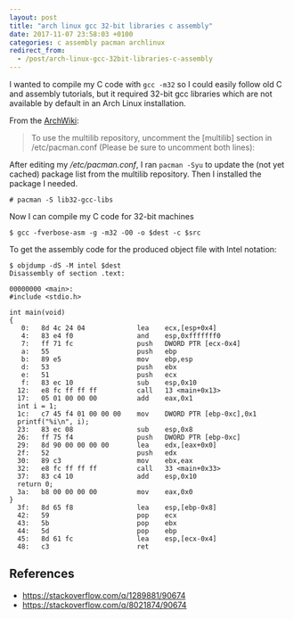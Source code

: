 ```yaml
---
layout: post
title: "arch linux gcc 32-bit libraries c assembly"
date: 2017-11-07 23:58:03 +0100
categories: c assembly pacman archlinux
redirect_from:
  - /post/arch-linux-gcc-32bit-libraries-c-assembly
---
```


I wanted to compile my C code with `gcc -m32` so I could easily follow old C and assembly tutorials, but it required 32-bit gcc libraries which are not available by default in an Arch Linux installation.

From the [ArchWiki](https://wiki.archlinux.org/index.php/Multilib):
> To use the multilib repository, uncomment the [multilib] section in /etc/pacman.conf (Please be sure to uncomment both lines):

After editing my */etc/pacman.conf*, I ran `pacman -Syu` to update the (not yet cached) package list from the multilib repository. Then I installed the package I needed.

    # pacman -S lib32-gcc-libs

Now I can compile my C code for 32-bit machines

    $ gcc -fverbose-asm -g -m32 -O0 -o $dest -c $src

To get the assembly code for the produced object file with Intel notation:

    $ objdump -dS -M intel $dest
    Disassembly of section .text:
    
    00000000 <main>:
    #include <stdio.h>
    
    int main(void)
    {
       0:	8d 4c 24 04          	lea    ecx,[esp+0x4]
       4:	83 e4 f0             	and    esp,0xfffffff0
       7:	ff 71 fc             	push   DWORD PTR [ecx-0x4]
       a:	55                   	push   ebp
       b:	89 e5                	mov    ebp,esp
       d:	53                   	push   ebx
       e:	51                   	push   ecx
       f:	83 ec 10             	sub    esp,0x10
      12:	e8 fc ff ff ff       	call   13 <main+0x13>
      17:	05 01 00 00 00       	add    eax,0x1
      int i = 1;
      1c:	c7 45 f4 01 00 00 00 	mov    DWORD PTR [ebp-0xc],0x1
      printf("%i\n", i);
      23:	83 ec 08             	sub    esp,0x8
      26:	ff 75 f4             	push   DWORD PTR [ebp-0xc]
      29:	8d 90 00 00 00 00    	lea    edx,[eax+0x0]
      2f:	52                   	push   edx
      30:	89 c3                	mov    ebx,eax
      32:	e8 fc ff ff ff       	call   33 <main+0x33>
      37:	83 c4 10             	add    esp,0x10
      return 0;
      3a:	b8 00 00 00 00       	mov    eax,0x0
    }
      3f:	8d 65 f8             	lea    esp,[ebp-0x8]
      42:	59                   	pop    ecx
      43:	5b                   	pop    ebx
      44:	5d                   	pop    ebp
      45:	8d 61 fc             	lea    esp,[ecx-0x4]
      48:	c3                   	ret

## References
- https://stackoverflow.com/q/1289881/90674
- https://stackoverflow.com/q/8021874/90674